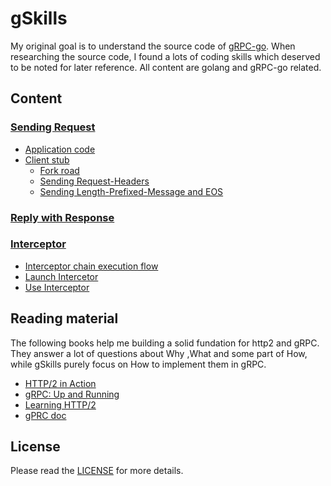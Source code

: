 # gSkills

My original goal is to understand the source code of [gRPC-go](https://github.com/grpc/grpc-go). When researching the source code, I found a lots of coding skills which deserved to be noted for later reference. All content are golang and gRPC-go related. 

## Content 

### [Sending Request](request.md)
* [Application code](request.md#application-code)
* [Client stub](request.md#client-stub)
  * [Fork road](request.md#fork-road)
  * [Sending Request-Headers](request.md#sending-request-headers)
  * [Sending Length-Prefixed-Message and EOS](request.md#sending-length-prefixed-message-and-eos)
### [Reply with Response](response.md)
### [Interceptor](interceptor.md)
* [Interceptor chain execution flow](interceptor.md#interceptor-chain-execution-flow)   
* [Launch Intercetor](interceptor.md#launch-interceptor)  
* [Use Interceptor](interceptor.md#use-interceptor)

## Reading material
The following books help me building a solid fundation for http2 and gRPC. They answer a lot of questions about Why ,What and some part of How, while gSkills purely focus on How to implement them in gRPC.

* [HTTP/2 in Action](https://www.manning.com/books/http2-in-action?query=http2)
* [gRPC: Up and Running](https://www.oreilly.com/library/view/grpc-up-and/9781492058328/)
* [Learning HTTP/2](https://www.oreilly.com/library/view/learning-http2/9781491962435/)
* [gPRC doc](https://github.com/grpc/grpc/tree/master/doc)

## License
Please read the [LICENSE](LICENSE) for more details.

